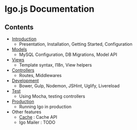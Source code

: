 # Igo.js Documentation

## Contents
- [Introduction](/docs/introduction.md)
  - Presentation, Installation, Getting Started, Configuration
- [Models](/docs/models.md)
  - MySQL Configuration, DB Migrations, Model API
- [Views](/docs/views.md)
  - Template syntax, I18n, View helpers
- [Controllers](/docs/controllers.md)
  - Routes, Middlewares
- [Development](/docs/development.md)
  - Bower, Gulp, Nodemon, JSHint, Uglify, Livereload
- [Test](/docs/test.md)
  - Using Mocha, testing controllers
- [Production](/docs/production.md)
  - Running Igo in production
- Other features
  - [Cache](/docs/cache.md) : Cache API
  - Igo Mailer : TODO
